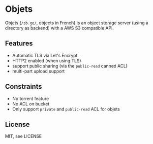 # Objets

Objets (`/ɔb.ʒɛ/`, objects in French) is an object storage server (using a directory as backend) with a AWS S3 compatible API.

## Features

 - Automatic TLS via Let's Encrypt
 - HTTP2 enabled (when using TLS)
 - support public sharing (via the `public-read` canned ACL)
 - multi-part upload support

## Constraints

 - No torrent feature
 - No ACL on bucket
 - Only support `private` and `public-read` ACL for objets

## License

MIT, see LICENSE
